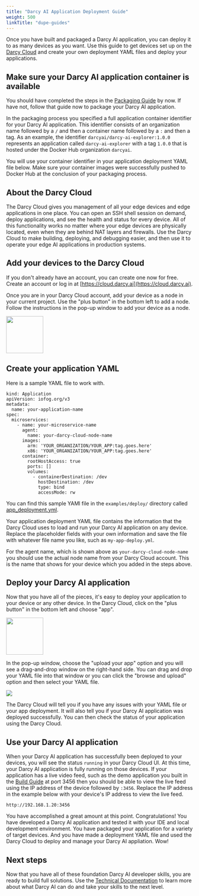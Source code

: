```yaml
---
title: "Darcy AI Application Deployment Guide"
weight: 500
linkTitle: "dupe-guides"
---
```

Once you have built and packaged a Darcy AI application, you can deploy it to as many devices as you want. Use this guide to get devices set up on the [Darcy Cloud](https://cloud.darcy.ai) and create your own deployment YAML files and deploy your applications.

## Make sure your Darcy AI application container is available

You should have completed the steps in the [Packaging Guide](./PACKAGE.md) by now. If have not, follow that guide now to package your Darcy AI application.

In the packaging process you specified a full application container identifier for your Darcy AI application. This identifier consists of an organization name followed by a `/` and then a container name followed by a `:` and then a tag. As an example, the identifier `darcyai/darcy-ai-explorer:1.0.0` represents an application called `darcy-ai-explorer` with a tag `1.0.0` that is hosted under the Docker Hub organization `darcyai`.

You will use your container identifier in your application deployment YAML file below. Make sure your container images were successfully pushed to Docker Hub at the conclusion of your packaging process.

## About the Darcy Cloud

The Darcy Cloud gives you management of all your edge devices and edge applications in one place. You can open an SSH shell session on demand, deploy applications, and see the health and status for every device. All of this functionality works no matter where your edge devices are physically located, even when they are behind NAT layers and firewalls. Use the Darcy Cloud to make building, deploying, and debugging easier, and then use it to operate your edge AI applications in production systems.

## Add your devices to the Darcy Cloud

If you don't already have an account, you can create one now for free. Create an account or log in at [https://cloud.darcy.ai](https://cloud.darcy.ai).

Once you are in your Darcy Cloud account, add your device as a node in your current project. Use the "plus button" in the bottom left to add a node. Follow the instructions in the pop-up window to add your device as a node.

<img src="./examples/screenshots/darcy-cloud-plus-item-button.png" height="100" />

## Create your application YAML

Here is a sample YAML file to work with.

```
kind: Application
apiVersion: iofog.org/v3
metadata:
  name: your-application-name
spec:
  microservices:
    - name: your-microservice-name
      agent:
        name: your-darcy-cloud-node-name
      images:
        arm: 'YOUR_ORGANIZATION/YOUR_APP:tag.goes.here'
        x86: 'YOUR_ORGANIZATION/YOUR_APP:tag.goes.here'
      container:
        rootHostAccess: true
        ports: []
        volumes:
          - containerDestination: /dev
            hostDestination: /dev
            type: bind
            accessMode: rw
```

You can find this sample YAMl file in the `examples/deploy/` directory called [app_deployment.yml](./examples/deploy/app_deployment.yml).

Your application deployment YAML file contains the information that the Darcy Cloud uses to load and run your Darcy AI application on any device. Replace the placeholder fields with your own information and save the file with whatever file name you like, such as `my-app-deploy.yml`.

For the agent name, which is shown above as `your-darcy-cloud-node-name` you should use the actual node name from your Darcy Cloud account. This is the name that shows for your device which you added in the steps above.

## Deploy your Darcy AI application

Now that you have all of the pieces, it's easy to deploy your application to your device or any other device. In the Darcy Cloud, click on the "plus button" in the bottom left and choose "app".

<img src="./examples/screenshots/darcy-cloud-plus-item-button.png" height="100" />

In the pop-up window, choose the "upload your app" option and you will see a drag-and-drop window on the right-hand side. You can drag and drop your YAML file into that window or you can click the "browse and upload" option and then select your YAML file.

<img src="./examples/screenshots/darcy-cloud-custom-app-deployment.png" />

The Darcy Cloud will tell you if you have any issues with your YAML file or your app deployment. It will also tell you if your Darcy AI application was deployed successfully. You can then check the status of your application using the Darcy Cloud.

## Use your Darcy AI application

When your Darcy AI application has successfully been deployed to your devices, you will see the status `running` in your Darcy Cloud UI. At this time, your Darcy AI application is fully running on those devices. If your application has a live video feed, such as the demo application you built in the [Build Guide](./BUILD.md) at port 3456 then you should be able to view the live feed using the IP address of the device followed by `:3456`. Replace the IP address in the example below with your device's IP address to view the live feed.

```
http://192.168.1.20:3456
```

You have accomplished a great amount at this point. Congratulations! You have developed a Darcy AI application and tested it with your IDE and local development environment. You have packaged your application for a variety of target devices. And you have made a deployment YAML file and used the Darcy Cloud to deploy and manage your Darcy AI appliation. Wow!

## Next steps

Now that you have all of these foundation Darcy AI developer skills, you are ready to build full solutions. Use the [Technical Documentation](https://darcyai.github.io/darcyai-sdk/) to learn more about what Darcy AI can do and take your skills to the next level.
